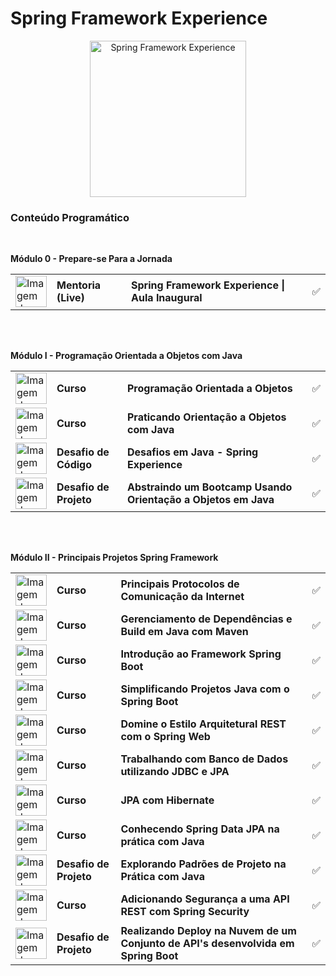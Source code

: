 # Spring Framework Experience 
<p align="center">
  <img src="https://hermes.digitalinnovation.one/tracks/22cdb398-5ca2-4420-ae76-7a7ec5078ea8.png" width="250" title="Spring Framework Experience">
</p>

### Conteúdo Programático

<br>

**Módulo 0 - Prepare-se Para a Jornada**

<table>
  <tr>
    <td><img src="https://hermes.digitalinnovation.one/tracks/22cdb398-5ca2-4420-ae76-7a7ec5078ea8.png" alt="Imagem do bootcamp Spring Framework Experience | Aula Inaugural" width="50"></td>
    <td><b>Mentoria (Live)</b></td>
    <td><b>Spring Framework Experience | Aula Inaugural</b></td>
    <td>✅</td>
  </tr>
</table>

<br><br>

**Módulo I - Programação Orientada a Objetos com Java**

<table>
  <tr>
    <td><img src="https://hermes.digitalinnovation.one/courses/badge/082b60cb-8118-4ca7-a861-24ce54fdef21.png" alt="Imagem do bootcamp Programação Orientada a Objetos" width="50"></td>
    <td><b>Curso</b></td>
    <td><b>Programação Orientada a Objetos</b></td>
    <td>✅</td>
  </tr>
  <tr>
    <td><img src="https://hermes.digitalinnovation.one/courses/badge/bc2c4fe0-3538-4ca0-9e11-3bc1a9a70e83.png" alt="Imagem do bootcamp Praticando Orientação a Objetos com Java" width="50"></td>
    <td><b>Curso</b></td>
    <td><b>Praticando Orientação a Objetos com Java</b></td>
    <td>✅</td>
  </tr>
  <tr>
    <td><img src="https://hermes.digitalinnovation.one/code_challenge/badge/f3fc3d80-7c5b-47fc-8ae5-a303c722b914.png" alt="Imagem do bootcamp Desafios em Java - Spring Experience" width="50"></td>
    <td><b>Desafio de Código</b></td>
    <td><b>Desafios em Java - Spring Experience</b></td>
    <td>✅</td>
  </tr>
  <tr>
    <td><img src="https://hermes.digitalinnovation.one/lab_projects/badges/aa75185f-0152-4d02-ba1f-930f4d60850e.png" alt="Imagem do bootcamp Abstraindo um Bootcamp Usando Orientação a Objetos em Java" width="50"></td>
    <td><b>Desafio de Projeto</b></td>
    <td><b>Abstraindo um Bootcamp Usando Orientação a Objetos em Java</b></td>
    <td>✅</td>
  </tr>
</table>

<br><br>

**Módulo II - Principais Projetos Spring Framework**

<table>
  <tr>
    <td><img src="https://hermes.digitalinnovation.one/courses/badge/995e9d14-99e8-4879-b978-b1d961f3ad88.png" alt="Imagem do bootcamp Principais Protocolos de Comunicação da Internet" width="50"></td>
    <td><b>Curso</b></td>
    <td><b>Principais Protocolos de Comunicação da Internet</b></td>
    <td>✅</td>
  </tr>
  <tr>
    <td><img src="https://hermes.digitalinnovation.one/courses/badge/742981af-c62e-4de5-971e-1a73b632b242.png" alt="Imagem do bootcamp Gerenciamento de Dependências e Build em Java com Maven" width="50"></td>
    <td><b>Curso</b></td>
    <td><b>Gerenciamento de Dependências e Build em Java com Maven</b></td>
    <td>✅</td>
  </tr>
  <tr>
    <td><img src="https://hermes.digitalinnovation.one/courses/badge/1dcc883a-37fa-42a9-a2a1-1cf012ffb34e.png" alt="Imagem do bootcamp Introdução ao Framework Spring Boot" width="50"></td>
    <td><b>Curso</b></td>
    <td><b>Introdução ao Framework Spring Boot</b></td>
    <td>✅</td>
  </tr>
  <tr>
    <td><img src="https://hermes.digitalinnovation.one/courses/badge/eac33c02-ed6e-43e6-833f-441647fdb848.png" alt="Imagem do bootcamp Simplificando Projetos Java com o Spring Boot" width="50"></td>
    <td><b>Curso</b></td>
    <td><b>Simplificando Projetos Java com o Spring Boot</b></td>
    <td>✅</td>
  </tr>
  <tr>
    <td><img src="https://hermes.digitalinnovation.one/courses/badge/30a89fdb-61a4-4ccd-986f-1c79ec5ded53.png" alt="Imagem do bootcamp Domine o Estilo Arquitetural REST com o Spring Web" width="50"></td>
    <td><b>Curso</b></td>
    <td><b>Domine o Estilo Arquitetural REST com o Spring Web</b></td>
    <td>✅</td>
  </tr>
  <tr>
    <td><img src="https://hermes.digitalinnovation.one/courses/badge/98e52508-d41b-455f-9294-2c124cc21510.png" alt="Imagem do bootcamp Trabalhando com Banco de Dados utilizando JDBC e JPA" width="50"></td>
    <td><b>Curso</b></td>
    <td><b>Trabalhando com Banco de Dados utilizando JDBC e JPA</b></td>
    <td>✅</td>
  </tr>
  <tr>
    <td><img src="https://hermes.digitalinnovation.one/courses/badge/e3131cb9-bb94-4a30-bc47-a41429a7c11d.png" alt="Imagem do bootcamp JPA com Hibernate" width="50"></td>
    <td><b>Curso</b></td>
    <td><b>JPA com Hibernate</b></td>
    <td>✅</td>
  </tr>
  <tr>
    <td><img src="https://hermes.digitalinnovation.one/lab_projects/badges/09f9eb3d-604e-4ab3-ad00-5e64855dc4d5.png" alt="Imagem do bootcamp Conhecendo Spring Data JPA na prática com Java" width="50"></td>
    <td><b>Curso</b></td>
    <td><b>Conhecendo Spring Data JPA na prática com Java</b></td>
    <td>✅</td>
  </tr>
  <tr>
    <td><img src="https://hermes.digitalinnovation.one/lab_projects/badges/596aa9d8-34c0-4369-bb27-d2f00347f45e.png" alt="Imagem do bootcamp Explorando Padrões de Projeto na Prática com Java" width="50"></td>
    <td><b>Desafio de Projeto</b></td>
    <td><b>Explorando Padrões de Projeto na Prática com Java</b></td>
    <td>✅</td>
  </tr>
  <tr>
    <td><img src="https://hermes.digitalinnovation.one/courses/badge/c76372f9-1b3e-4f58-8cc1-d57e3b33b4d6.png" alt="Imagem do bootcamp Adicionando Segurança a uma API REST com Spring Security" width="50"></td>
    <td><b>Curso</b></td>
    <td><b>Adicionando Segurança a uma API REST com Spring Security</b></td>
    <td>✅</td>
  </tr>
  <tr>
    <td><img src="https://hermes.digitalinnovation.one/lab_projects/badges/357b5b98-49ef-4e05-a993-bdf2f4bca46a.png" alt="Imagem do bootcamp Criação de Pipes com Angular" width="50"></td>
    <td><b>Desafio de Projeto</b></td>
    <td><b>Realizando Deploy na Nuvem de um Conjunto de API's desenvolvida em Spring Boot</b></td>
    <td>✅</td>
  </tr>
</table>

<br><br>
